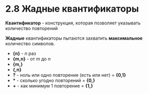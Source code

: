 # 2.8 Жадные квантификаторы

**Квантификатор** - конструкция, которая позволяет указывать количество повторений

**Жадные** квантификаторы пытаются захватить **максимальное** количество символов.

+ **{n}** - *n* раз
+ **{m,n}** - от *m* до *n*
+ **{m,}**
+ **{,n}**
+ **?** - ноль или одно повторение (есть или нет) = **{0,1}**
+ **\*** - сколько угодно повторений = **{0,}**
+ **+** - как минимум 1 повторение = **{1,}**
